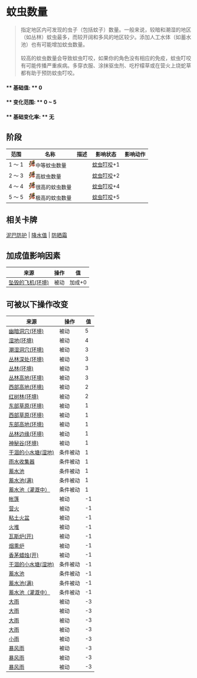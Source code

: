 # 蚊虫数量  
> 指定地区内可发现的虫子（包括蚊子）数量。一般来说，较暗和潮湿的地区（如丛林）蚊虫最多，而较开阔和多风的地区较少。添加人工水体（如蓄水池）也有可能增加蚊虫数量。<br><br>较高的蚊虫数量会导致蚊虫叮咬，如果你的角色没有相应的免疫，蚊虫叮咬有可能传播严重疾病。多穿衣服、涂抹驱虫剂、吃柠檬草或在营火上烧蛇草都有助于预防蚊虫叮咬。  
  
#### ** 基础值: ** 0   
#### ** 变化范围: ** 0 ~ 5  
#### ** 基础变化率: ** 无   
## 阶段  
范围  |  名称  |  描述  |  影响状态  |  影响动作  
----  |  ----  |  ----  |  ----  |  ----  
1 ～ 1  |  <img decoding="async" src="Sprite/Bugs.png" href="a.md" style="max-width:20px;max-height:20px;">中等蚊虫数量  |    |  [蚊虫叮咬](BugDamage.md)+1  |    
2 ～ 3  |  <img decoding="async" src="Sprite/Bugs.png" href="a.md" style="max-width:20px;max-height:20px;">高蚊虫数量  |    |  [蚊虫叮咬](BugDamage.md)+2  |    
4 ～ 4  |  <img decoding="async" src="Sprite/Bugs.png" href="a.md" style="max-width:20px;max-height:20px;">很高的蚊虫数量  |    |  [蚊虫叮咬](BugDamage.md)+4  |    
5 ～ 5  |  <img decoding="async" src="Sprite/Bugs.png" href="a.md" style="max-width:20px;max-height:20px;">极高的蚊虫数量  |    |  [蚊虫叮咬](BugDamage.md)+5  |    
## 相关卡牌  
[泥巴防护](MudProtection.md)  |  [降水值](RainValue.md)  |  [防晒霜](SunScreenApplied.md)  
## 加成值影响因素  
来源  |  操作  |  值  
----  |  ----  |  ----  
[坠毁的飞机(环境)](Env_CrashedPlane.md)  |  被动  |  加成+0  
## 可被以下操作改变  
来源  |  操作  |  值  
----  |  ----  |  ----  
[幽暗洞穴(环境)](Env_CaveDark.md)  |  被动  |  5  
[湿地(环境)](Env_Wetlands.md)  |  被动  |  4  
[潮湿洞穴(环境)](Env_DampChamber.md)  |  被动  |  3  
[丛林深处(环境)](Env_DeepJungle.md)  |  被动  |  3  
[丛林(环境)](Env_Jungle.md)  |  被动  |  3  
[丛林高地(环境)](Env_JungleHighlands.md)  |  被动  |  3  
[西部高地(环境)](Env_HighlandsWestern.md)  |  被动  |  2  
[红树林(环境)](Env_Mangroves.md)  |  被动  |  2  
[东部草原(环境)](Env_GrasslandsE.md)  |  被动  |  1  
[西部草原(环境)](Env_GrasslandsW.md)  |  被动  |  1  
[东部高地(环境)](Env_HighlandsEastern.md)  |  被动  |  1  
[丛林边缘(环境)](Env_Outskirts.md)  |  被动  |  1  
[神秘谷(环境)](Env_SecretValley.md)  |  被动  |  1  
[干涸的小水塘(湿地)](Puddle.md)  |  条件被动  |  1  
[雨水收集器](RainCatcher.md)  |  条件被动  |  1  
[蓄水池](WaterReservoir.md)  |  条件被动  |  1  
[蓄水池(满)](WaterReservoirFull.md)  |  条件被动  |  1  
[蓄水池（灌溉中）](WaterReservoirIrrigating.md)  |  条件被动  |  1  
[帐篷](TentDeployed.md)  |  被动  |  -1  
[营火](Campfire.md)  |  被动  |  -1  
[粘土火盆](ClayFirePit.md)  |  被动  |  -1  
[火堆](Fire.md)  |  被动  |  -1  
[瓦斯炉(开)](GasCookerOn.md)  |  被动  |  -1  
[烟熏炉](Smoker.md)  |  被动  |  -1  
[香茅蜡烛(开)](CandleCitronellaOn.md)  |  被动  |  -1  
[干涸的小水塘(湿地)](Puddle.md)  |  条件被动  |  -1  
[蓄水池](WaterReservoir.md)  |  条件被动  |  -1  
[蓄水池(满)](WaterReservoirFull.md)  |  条件被动  |  -1  
[蓄水池（灌溉中）](WaterReservoirIrrigating.md)  |  条件被动  |  -1  
[大雨](TropicalIsland_HeavyRain.md)  |  被动  |  -3  
[大雨](TropicalIsland_HeavyRainInfinite.md)  |  被动  |  -3  
[大雨](TropicalIsland_HeavyRainLong.md)  |  被动  |  -3  
[大雨](TropicalIsland_HeavyRainStart.md)  |  被动  |  -3  
[小雨](TropicalIsland_LightRain.md)  |  被动  |  -3  
[暴风雨](TropicalIsland_Storm.md)  |  被动  |  -3  
[暴风雨](TropicalIsland_StormInfinite.md)  |  被动  |  -3  
[暴风雨](TropicalIsland_StormStart.md)  |  被动  |  -3  


<script>document.title="蚊虫数量 - 卡牌生存百科 Card Survival Wiki";</script>